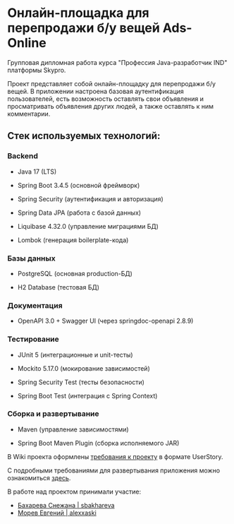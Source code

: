 # Онлайн-площадка для перепродажи б/у вещей Ads-Online

Групповая дипломная работа курса "Профессия Java-разработчик IND" платформы Skypro. 

Проект представляет собой онлайн-площадку для перепродажи б/у вещей. В приложении настроена базовая аутентификация пользователей, есть возможность оставлять свои объявления и просматривать объявления других людей, а также оставлять к ним комментарии.


## Стек используемых технологий: 

### Backend

- Java 17 (LTS)

- Spring Boot 3.4.5 (основной фреймворк)

- Spring Security (аутентификация и авторизация)

- Spring Data JPA (работа с базой данных)

- Liquibase 4.32.0 (управление миграциями БД)

- Lombok (генерация boilerplate-кода)

### Базы данных
- PostgreSQL (основная production-БД)

- H2 Database (тестовая БД)

### Документация

- OpenAPI 3.0 + Swagger UI (через springdoc-openapi 2.8.9)

### Тестирование

- JUnit 5 (интеграционные и unit-тесты)

- Mockito 5.17.0 (мокирование зависимостей)

- Spring Security Test (тесты безопасности)

- Spring Boot Test (интеграция с Spring Context)

### Сборка и развертывание
- Maven (управление зависимостями)

- Spring Boot Maven Plugin (сборка исполняемого JAR)

В Wiki проекта оформлены [требования к проекту](https://github.com/sbakhareva/graduation-work/wiki/%D0%A2%D1%80%D0%B5%D0%B1%D0%BE%D0%B2%D0%B0%D0%BD%D0%B8%D1%8F-%D0%BA-%D0%BF%D1%80%D0%BE%D0%B5%D0%BA%D1%82%D1%83) в формате UserStory.

С подробными требованиями для развертывания приложения можно ознакомиться [здесь](https://github.com/sbakhareva/graduation-work/wiki/%D0%A2%D1%80%D0%B5%D0%B1%D0%BE%D0%B2%D0%B0%D0%BD%D0%B8%D1%8F-%D0%B4%D0%BB%D1%8F-%D1%80%D0%B0%D0%B7%D0%B2%D0%B5%D1%80%D1%82%D1%8B%D0%B2%D0%B0%D0%BD%D0%B8%D1%8F-%D0%BF%D1%80%D0%B8%D0%BB%D0%BE%D0%B6%D0%B5%D0%BD%D0%B8%D1%8F).

В работе над проектом принимали участие:
* [Бахарева Снежана | sbakhareva](https://github.com/sbakhareva)
* [Морев Евгений | alexxaski](https://github.com/alexxaski)

